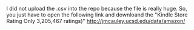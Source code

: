 I did not upload the .csv into the repo because the file is really huge. 
So, you just have to open the following link and downloand the "Kindle Store Rating Only 3,205,467 ratings)"
http://jmcauley.ucsd.edu/data/amazon/
